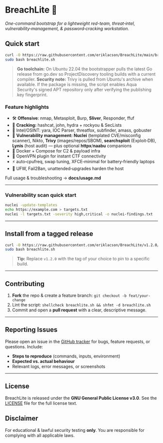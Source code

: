 # BreachLite 🚀

*One-command bootstrap for a lightweight red-team, threat‑intel, vulnerability‑management, & password‑cracking workstation.*

## Quick start

```bash
curl -O https://raw.githubusercontent.com/eriklacson/BreachLite/main/breachlite.sh
sudo bash breachlite.sh
```
> **Go toolchain:** On Ubuntu 22.04 the bootstrapper pulls the latest Go release from go.dev so ProjectDiscovery tooling builds with a current compiler.
> **Security note:** Trivy is pulled from Ubuntu's archive when available. If the package is missing, the script enables Aqua Security's signed APT repository only after verifying the publishing key fingerprint.


### Feature highlights

- 🛠  **Offensive**: nmap, Metasploit, Burp, **Sliver**, Responder, ffuf
- 🔑  **Cracking:** hashcat, john, hydra + rockyou & SecLists
- 🔎  Intel/OSINT: yara, IOC Parser, threatfox, subfinder, amass, gobuster
- 🧪  **Vulnerability management:** **Nuclei** (templated CVE/misconfig scanner), Nikto, **Trivy** (images/repos/SBOM), **searchsploit** (Exploit‑DB), **Lynis** (host audit) — plus optional **httpx**/**naabu** companions
- 🐳  Docker + Compose for C2 & payload infra
- 🔌  OpenVPN plugin for instant CTF connectivity
- ⚡  auto‑cpufreq, swap tuning, XFCE‑minimal for battery‑friendly laptops
- 🔐  UFW, Fail2Ban, unattended‑upgrades harden the host

Full usage & troubleshooting → **docs/usage.md**

---

### Vulnerability scan quick start

```bash
nuclei -update-templates
echo https://example.com > targets.txt
nuclei -l targets.txt -severity high,critical -o nuclei-findings.txt
```

---

## Install from a tagged release

```bash
curl -O https://raw.githubusercontent.com/eriklacson/BreachLite/v1.2.0/breachlite.sh
sudo bash breachlite.sh
```

> **Tip:** Replace `v1.2.0` with the tag of your choice to pin to a specific build.

---

## Contributing

1. **Fork** the repo & create a feature branch: `git checkout -b feat/your-change`
2. Lint the script: `shellcheck breachlite.sh && shfmt -d breachlite.sh`
3. Commit and open a **pull request** with a clear, descriptive message.

---

## Reporting Issues

Please open an issue in the [GitHub tracker](https://github.com/eriklacson/BreachLite/issues) for bugs, feature requests, or questions. Include:

- **Steps to reproduce** (commands, inputs, environment)
- **Expected vs. actual behaviour**
- Relevant logs, error messages, or screenshots

---

## License

BreachLite is released under the **GNU General Public License v3.0**. See the [LICENSE](LICENSE) file for the full license text.

## Disclaimer

For educational & lawful security testing **only**.  You are responsible for complying with all applicable laws.

